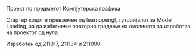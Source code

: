 Проект по предметот Компјутерска графика

Стартер кодот е превземен од learnopengl, туторијалот за Model Loading, за да избегнеме повторно градење на околината за изработка на проектот од нула.

Изработен од 211017, 211134 и 211090
